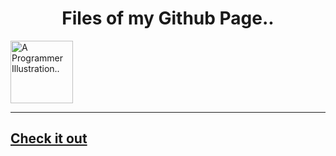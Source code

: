 <h1 align="center">Files of my Github Page..</h1>
  <img src="https://cdn-icons-png.flaticon.com/512/1488/1488581.png" width="100" alt="A Programmer Illustration.."/> 
  
<hr>
<h2><a href="https://imnethmina.github.io/about/">Check it out</a></h2>

